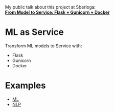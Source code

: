 My public talk about this project at Sberloga:<br>
[**From Model to Service: Flask + Gunicorn + Docker**](https://youtu.be/onPlqEO0lN0)

# ML as Service
Transform ML models to Service with:
- Flask
- Gunicorn
- Docker

# Examples
- [ML](ml_as_service/ml)
- [NLP](ml_as_service/nlp)

